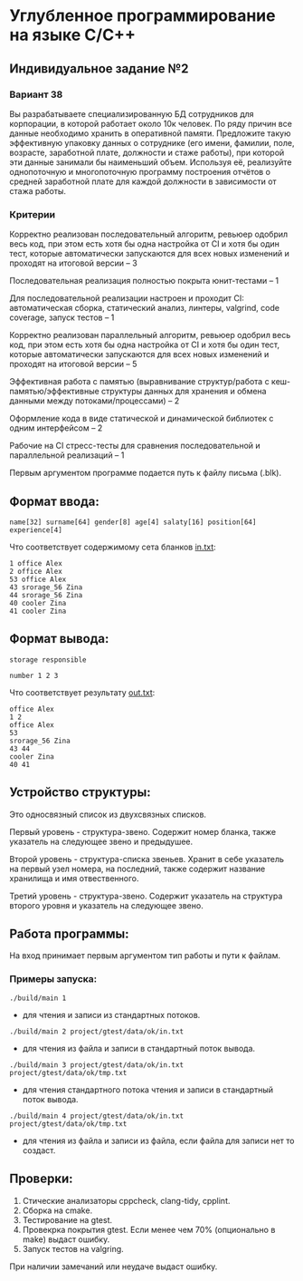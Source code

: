 #  Углубленное программирование на языке С/С++

## Индивидуальное задание №2
### Вариант 38
Вы разрабатываете специализированную БД сотрудников для корпорации, в которой работает около 10к человек. 
По ряду причин все данные необходимо хранить в оперативной памяти. Предложите такую эффективную упаковку 
данных о сотруднике (его имени, фамилии, поле, возрасте, заработной плате, должности и стаже работы), 
при которой эти данные занимали бы наименьший объем. Используя её, реализуйте однопоточную и многопоточную 
программу построения отчётов о средней заработной плате для каждой должности в зависимости от стажа работы.
### Критерии
Корректно реализован последовательный алгоритм, ревьюер одобрил весь код, при этом есть хотя бы одна настройка 
от CI и хотя бы один тест, которые автоматически запускаются для всех новых изменений и проходят на итоговой версии –  3

Последовательная реализация полностью покрыта юнит-тестами –  1

Для последовательной реализации настроен и проходит CI: автоматическая сборка, статический анализ,
линтеры, valgrind, code coverage, запуск тестов –  1

Корректно реализован параллельный алгоритм, ревьюер одобрил весь код, при этом есть хотя бы одна
настройка от CI и хотя бы один тест, которые автоматически запускаются для всех новых изменений и 
проходят на итоговой версии –  5

Эффективная работа с памятью (выравнивание структур/работа с кеш-памятью/эффективные структуры
данных для хранения и обмена данными между потоками/процессами) –  2

Оформление кода в виде статической и динамической библиотек с одним интерфейсом –  2

Рабочие на CI стресс-тесты для сравнения последовательной и параллельной реализаций –  1

Первым аргументом программе подается путь к файлу письма (.blk).

## Формат ввода:

`name[32] surname[64] gender[8] age[4] salaty[16] position[64] experience[4]`

Что соответствует содержимому сета бланков [in.txt](project/gtest/data/ok/in.txt):
```
1 office Alex
2 office Alex
53 office Alex
43 srorage_56 Zina
44 srorage_56 Zina
40 cooler Zina
41 cooler Zina
```

## Формат вывода:

`storage responsible`

`number 1 2 3`

Что соответствует результату [out.txt](project/gtest/data/ok/out.txt):
```
office Alex
1 2
office Alex
53
srorage_56 Zina
43 44
cooler Zina
40 41
```

## Устройство структуры:

Это односвязный список из двухсвязных списков.

Первый уровень - структура-звено. Содержит номер бланка, также указатель на следующее звено и предыдушее.

Второй уровень - структура-списка звеньев. Хранит в себе указатель на первый узел номера, на последний, также содержит 
название хранилища и имя отвественного.

Третий уровень - структура-звено. Содержит указатель на структура второго уровня и указатель на следующее
звено.

## Работа программы:

На вход принимает первым аргументом тип работы и пути к файлам. 

### Примеры запуска:
```
./build/main 1
```
- для чтения и записи из стандартных потоков.

```
./build/main 2 project/gtest/data/ok/in.txt
```
- для чтения из файла и записи в стандартный поток вывода.

```
./build/main 3 project/gtest/data/ok/in.txt project/gtest/data/ok/tmp.txt
```
- для чтения стандартного потока чтения и записи в стандартный поток вывода.

```
./build/main 4 project/gtest/data/ok/in.txt project/gtest/data/ok/tmp.txt
```
- для чтения из файла и записи из файла, если файла для записи нет то создаст.

## Проверки:
1. Стические анализаторы cppcheck, clang-tidy, cpplint.
2. Сборка на cmake.
3. Тестирование на gtest.
4. Провекрка покрытия gtest. Если менее чем 70% (опционально в make) выдаст ошибку.
5. Запуск тестов на valgring.

При наличии замечаний или неудаче выдаст ошибку.